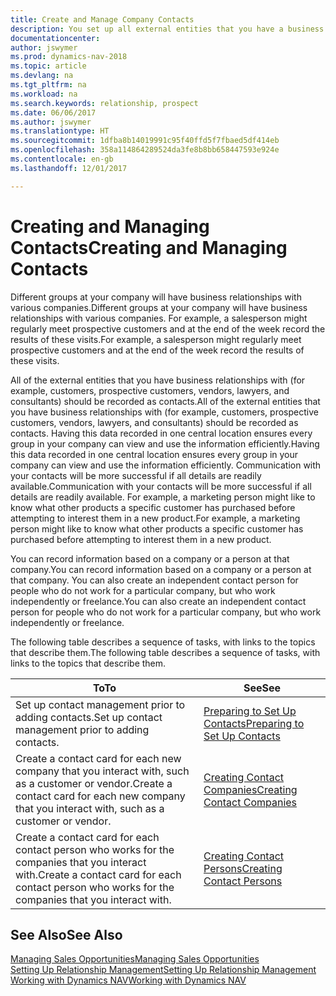 ```yaml
---
title: Create and Manage Company Contacts
description: You set up all external entities that you have a business relationship with (such as prospects, customers, vendors, and consultants) as contacts.
documentationcenter: 
author: jswymer
ms.prod: dynamics-nav-2018
ms.topic: article
ms.devlang: na
ms.tgt_pltfrm: na
ms.workload: na
ms.search.keywords: relationship, prospect
ms.date: 06/06/2017
ms.author: jswymer
ms.translationtype: HT
ms.sourcegitcommit: 1dfba8b14019991c95f40ffd5f7fbaed5df414eb
ms.openlocfilehash: 358a114864289524da3fe8b8bb658447593e924e
ms.contentlocale: en-gb
ms.lasthandoff: 12/01/2017

---
```

# <a name="creating-and-managing-contacts"></a><span data-ttu-id="cee16-103">Creating and Managing Contacts</span><span class="sxs-lookup"><span data-stu-id="cee16-103">Creating and Managing Contacts</span></span>
<span data-ttu-id="cee16-104">Different groups at your company will have business relationships with various companies.</span><span class="sxs-lookup"><span data-stu-id="cee16-104">Different groups at your company will have business relationships with various companies.</span></span> <span data-ttu-id="cee16-105">For example, a salesperson might regularly meet prospective customers and at the end of the week record the results of these visits.</span><span class="sxs-lookup"><span data-stu-id="cee16-105">For example, a salesperson might regularly meet prospective customers and at the end of the week record the results of these visits.</span></span>

<span data-ttu-id="cee16-106">All of the external entities that you have business relationships with (for example, customers, prospective customers, vendors, lawyers, and consultants) should be recorded as contacts.</span><span class="sxs-lookup"><span data-stu-id="cee16-106">All of the external entities that you have business relationships with (for example, customers, prospective customers, vendors, lawyers, and consultants) should be recorded as contacts.</span></span> <span data-ttu-id="cee16-107">Having this data recorded in one central location ensures every group in your company can view and use the information efficiently.</span><span class="sxs-lookup"><span data-stu-id="cee16-107">Having this data recorded in one central location ensures every group in your company can view and use the information efficiently.</span></span> <span data-ttu-id="cee16-108">Communication with your contacts will be more successful if all details are readily available.</span><span class="sxs-lookup"><span data-stu-id="cee16-108">Communication with your contacts will be more successful if all details are readily available.</span></span> <span data-ttu-id="cee16-109">For example, a marketing person might like to know what other products a specific customer has purchased before attempting to interest them in a new product.</span><span class="sxs-lookup"><span data-stu-id="cee16-109">For example, a marketing person might like to know what other products a specific customer has purchased before attempting to interest them in a new product.</span></span>

<span data-ttu-id="cee16-110">You can record information based on a company or a person at that company.</span><span class="sxs-lookup"><span data-stu-id="cee16-110">You can record information based on a company or a person at that company.</span></span> <span data-ttu-id="cee16-111">You can also create an independent contact person for people who do not work for a particular company, but who work independently or freelance.</span><span class="sxs-lookup"><span data-stu-id="cee16-111">You can also create an independent contact person for people who do not work for a particular company, but who work independently or freelance.</span></span>

<span data-ttu-id="cee16-112">The following table describes a sequence of tasks, with links to the topics that describe them.</span><span class="sxs-lookup"><span data-stu-id="cee16-112">The following table describes a sequence of tasks, with links to the topics that describe them.</span></span> 

| <span data-ttu-id="cee16-113">To</span><span class="sxs-lookup"><span data-stu-id="cee16-113">To</span></span> | <span data-ttu-id="cee16-114">See</span><span class="sxs-lookup"><span data-stu-id="cee16-114">See</span></span> |
| --- | --- |
| <span data-ttu-id="cee16-115">Set up contact management prior to adding contacts.</span><span class="sxs-lookup"><span data-stu-id="cee16-115">Set up contact management prior to adding contacts.</span></span> |[<span data-ttu-id="cee16-116">Preparing to Set Up Contacts</span><span class="sxs-lookup"><span data-stu-id="cee16-116">Preparing to Set Up Contacts</span></span>](marketing-setup-contacts.md) |
| <span data-ttu-id="cee16-117">Create a contact card for each new company that you interact with, such as a customer or vendor.</span><span class="sxs-lookup"><span data-stu-id="cee16-117">Create a contact card for each new company that you interact with, such as a customer or vendor.</span></span> |[<span data-ttu-id="cee16-118">Creating Contact Companies</span><span class="sxs-lookup"><span data-stu-id="cee16-118">Creating Contact Companies</span></span>](marketing-create-contact-companies.md) |
| <span data-ttu-id="cee16-119">Create a contact card for each contact person who works for the companies that you interact with.</span><span class="sxs-lookup"><span data-stu-id="cee16-119">Create a contact card for each contact person who works for the companies that you interact with.</span></span> |[<span data-ttu-id="cee16-120">Creating Contact Persons</span><span class="sxs-lookup"><span data-stu-id="cee16-120">Creating Contact Persons</span></span>](marketing-create-contact-persons.md) |

## <a name="see-also"></a><span data-ttu-id="cee16-121">See Also</span><span class="sxs-lookup"><span data-stu-id="cee16-121">See Also</span></span>
[<span data-ttu-id="cee16-122">Managing Sales Opportunities</span><span class="sxs-lookup"><span data-stu-id="cee16-122">Managing Sales Opportunities</span></span>](marketing-manage-sales-opportunities.md)  
[<span data-ttu-id="cee16-123">Setting Up Relationship Management</span><span class="sxs-lookup"><span data-stu-id="cee16-123">Setting Up Relationship Management</span></span>](marketing-setup-marketing.md)  
[<span data-ttu-id="cee16-124">Working with Dynamics NAV</span><span class="sxs-lookup"><span data-stu-id="cee16-124">Working with Dynamics NAV</span></span>](ui-work-product.md)  

